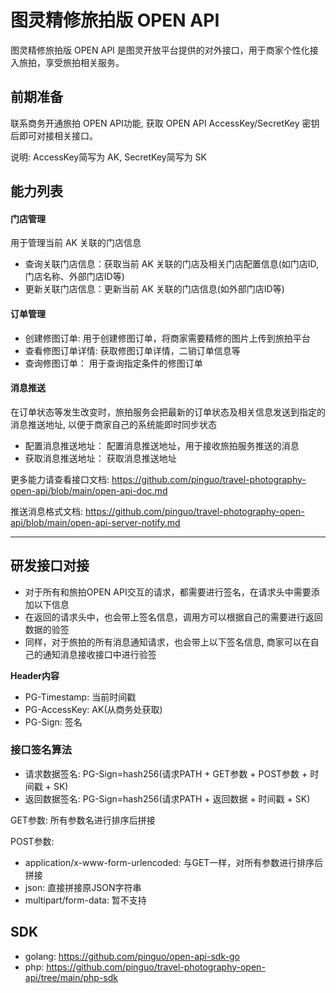 # 图灵精修旅拍版 OPEN API

图灵精修旅拍版 OPEN API 是图灵开放平台提供的对外接口，用于商家个性化接入旅拍，享受旅拍相关服务。

## 前期准备

联系商务开通旅拍 OPEN API功能, 获取 OPEN API AccessKey/SecretKey 密钥后即可对接相关接口。

说明: AccessKey简写为 AK, SecretKey简写为 SK

## 能力列表

#### **门店管理**

用于管理当前 AK 关联的门店信息

* 查询关联门店信息：获取当前 AK 关联的门店及相关门店配置信息(如门店ID, 门店名称、外部门店ID等)
* 更新关联门店信息：更新当前 AK 关联的门店信息(如外部门店ID等)

#### **订单管理**

* 创建修图订单: 用于创建修图订单，将商家需要精修的图片上传到旅拍平台 
* 查看修图订单详情: 获取修图订单详情，二销订单信息等
* 查询修图订单： 用于查询指定条件的修图订单

#### **消息推送**

在订单状态等发生改变时，旅拍服务会把最新的订单状态及相关信息发送到指定的消息推送地址, 以便于商家自己的系统能即时同步状态

* 配置消息推送地址： 配置消息推送地址，用于接收旅拍服务推送的消息
* 获取消息推送地址： 获取消息推送地址

更多能力请查看接口文档: https://github.com/pinguo/travel-photography-open-api/blob/main/open-api-doc.md
 
推送消息格式文档: https://github.com/pinguo/travel-photography-open-api/blob/main/open-api-server-notify.md

-----------------------------------------------------------------------------------------------------------------------------------------------------------------------------------------------------------------------------------------------------------------------------------------------------------------------------------------------------------------------------------------------------------------------------------------------------------------------------------------------------------------------------------------------------------------------------------------------------------------------------------------------------------------------------------------------------------------------------------------------------------------------------------
## 研发接口对接

* 对于所有和旅拍OPEN API交互的请求，都需要进行签名，在请求头中需要添加以下信息
* 在返回的请求头中，也会带上签名信息，调用方可以根据自己的需要进行返回数据的验签
* 同样，对于旅拍的所有消息通知请求，也会带上以下签名信息, 商家可以在自己的通知消息接收接口中进行验签

**Header内容**

* PG-Timestamp: 当前时间戳
* PG-AccessKey: AK(从商务处获取)
* PG-Sign: 签名

### 接口签名算法

* 请求数据签名: PG-Sign=hash256(请求PATH + GET参数 + POST参数 + 时间戳 + SK)
* 返回数据签名: PG-Sign=hash256(请求PATH + 返回数据 + 时间戳 + SK)

GET参数: 所有参数名进行排序后拼接

POST参数:
  * application/x-www-form-urlencoded: 与GET一样，对所有参数进行排序后拼接
  * json: 直接拼接原JSON字符串
  * multipart/form-data: 暂不支持


## SDK
* golang: https://github.com/pinguo/open-api-sdk-go
* php: https://github.com/pinguo/travel-photography-open-api/tree/main/php-sdk

